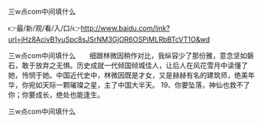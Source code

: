 三w点com中间填什么

👉最/新/观/看/入/口/👉http://www.baidu.com/link?url=jHz8AcivB1yuSpc8sJSrNM3GjOR6OSPiMLRbBTcVT1O&wd

三w点com中间填什么　　细跟林微因稍作对比，我纵容少了那份雅，意念坚如磐石，敢于放弃之无惧。历史成就一代倾国倾城佳人，让后人在风花雪月中读懂了她，怜悯于她。中国近代史中，林微因既是才女，又是赫赫有名的建筑师，绝美年华，你宛如天际一颗璀璨之星，主了中国大半天。
	19、你要坠落，神仙也救不了你；你要成长，绝处也能逢生。


三w点com中间填什么
